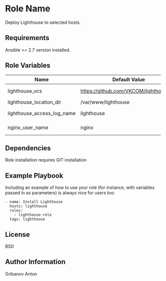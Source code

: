 Role Name
=========

Deploy Lighthouse to selected hosts.

Requirements
------------

Ansible >= 2.7 version installed.

Role Variables
--------------

| Name                       | Default Value                           | Description     |
|----------------------------|-----------------------------------------|-----------------|
| lighthouse_vcs             | https://github.com/VKCOM/lighthouse.git | Download source |
| lighthouse_location_dir    | /var/www/lighthouse                     | Install path    |
| lighthouse_access_log_name | lighthouse                              | Access log name |
| nginx_user_name            | nginx                                   | Nginx user name |

Dependencies
------------

Role installation requires GIT installation

Example Playbook
----------------

Including an example of how to use your role (for instance, with variables passed in as parameters) is always nice for users too:

    - name: Install Lighthouse
      hosts: lighthouse
      roles:
        - lighthouse-role
      tags: lighthouse

License
-------

BSD

Author Information
------------------

Gribanov Anton